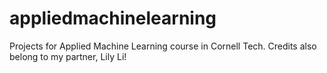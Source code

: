 # appliedmachinelearning
Projects for Applied Machine Learning course in Cornell Tech. Credits also belong to my partner, Lily Li!
